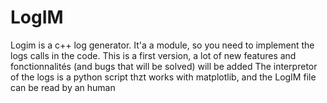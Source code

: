# LogIM

Logim is a c++ log generator. It'a a module, so you need to implement the logs calls in the code.
This is a first version, a lot of new features and fonctionnalités (and bugs that will be solved) will be added
The interpretor of the logs is a python script thzt works with matplotlib, and the LogIM file can be read by an human 
